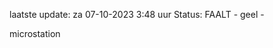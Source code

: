 laatste update: 
za 07-10-2023  3:48   uur 
Status: FAALT - geel - 
<div class="service Y">microstation</div>
